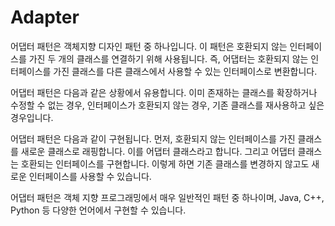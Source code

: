 # Adapter

어댑터 패턴은 객체지향 디자인 패턴 중 하나입니다. 이 패턴은 호환되지 않는 인터페이스를 가진 두 개의 클래스를 연결하기 위해 사용됩니다. 즉, 어댑터는 호환되지 않는 인터페이스를 가진 클래스를 다른 클래스에서 사용할 수 있는 인터페이스로 변환합니다.

어댑터 패턴은 다음과 같은 상황에서 유용합니다. 이미 존재하는 클래스를 확장하거나 수정할 수 없는 경우, 인터페이스가 호환되지 않는 경우, 기존 클래스를 재사용하고 싶은 경우입니다.

어댑터 패턴은 다음과 같이 구현됩니다. 먼저, 호환되지 않는 인터페이스를 가진 클래스를 새로운 클래스로 래핑합니다. 이를 어댑터 클래스라고 합니다. 그리고 어댑터 클래스는 호환되는 인터페이스를 구현합니다. 이렇게 하면 기존 클래스를 변경하지 않고도 새로운 인터페이스를 사용할 수 있습니다.

어댑터 패턴은 객체 지향 프로그래밍에서 매우 일반적인 패턴 중 하나이며, Java, C++, Python 등 다양한 언어에서 구현할 수 있습니다.